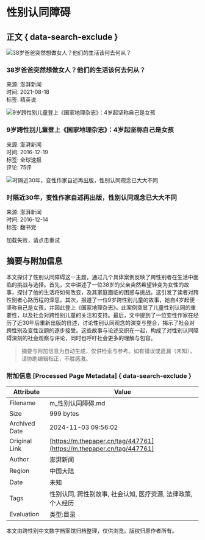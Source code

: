 # 性别认同障碍

## 正文 { data-search-exclude }


![38岁爸爸突然想做女人？他们的生活该何去何从？](https://imagepphcloud.thepaper.cn/pph/image/148/993/556.jpg?x-oss-process=image/resize,w_332)

### 38岁爸爸突然想做女人？他们的生活该何去何从？
来源: 澎湃新闻  
时间: 2021-08-18  
标签: 精英说  

![9岁跨性别儿童登上《国家地理杂志》：4岁起坚称自己是女孩](https://image.thepaper.cn/image/5/352/50.jpg?x-oss-process=image/resize,w_332)

### 9岁跨性别儿童登上《国家地理杂志》：4岁起坚称自己是女孩
来源: 澎湃新闻  
时间: 2016-12-19  
标签: 全球速报  
评论: 75评  

![时隔近30年，变性作家自述再出版，性别认同观念已大大不同](https://image.thepaper.cn/image/5/343/137.jpg?x-oss-process=image/resize,w_332)

### 时隔近30年，变性作家自述再出版，性别认同观念已大大不同
来源: 澎湃新闻  
时间: 2016-12-14  
标签: 翻书党  

加载失败，请点击重试

## 摘要与附加信息

<!-- tcd_abstract -->
本文探讨了性别认同障碍这一主题，通过几个具体案例反映了跨性别者在生活中面临的挑战与选择。首先，文中讲述了一位38岁的父亲突然希望转变为女性的故事，探讨了他的生活将如何改变，及其家庭面临的困惑与挑战。这引发了读者对跨性别者心路历程的深思。其次，报道了一位9岁跨性别儿童的故事，她自4岁起便坚称自己是女孩，并因此登上《国家地理杂志》。此案例突显了儿童性别认同的重要性，以及社会对跨性别儿童的关注和支持。最后，文中提到了一位变性作家在经历了近30年后重新出版的自述，讨论性别认同观念的演变与整合，揭示了社会对跨性别及变性议题的逐步接受。这些故事与论述交织在一起，构成了对性别认同障碍深刻的社会观察与评论，同时也呼吁社会更多的理解与包容。
<!-- tcd_abstract_end -->

> 摘要与附加信息为自动生成，仅供检索与参考。如有错误或遗漏（未知），请协助编辑指正，不胜感激。

### 附加信息 [Processed Page Metadata] { data-search-exclude }

| Attribute       | Value                                  |
|-----------------|----------------------------------------|
| Filename        | m_性别认同障碍.md                             |
| Size            | 999 bytes                           |
| Archived Date   | 2024-11-03 09:56:02                             |
| Original Link   | [https://m.thepaper.cn/tag/447761](https://m.thepaper.cn/tag/447761)                       |
| Author          | 澎湃新闻                               |
| Region          | 中国大陆                               |
| Date            | 未知                                 |
| Tags            | 性别认同, 跨性别故事, 社会认知, 医疗资源, 法律政策, 个人经历                                 |
| Evaluation            | 类型:目录                                 |
<!-- tcd_table_end -->

本文由跨性别中文数字档案馆归档整理，仅供浏览。版权归原作者所有。
